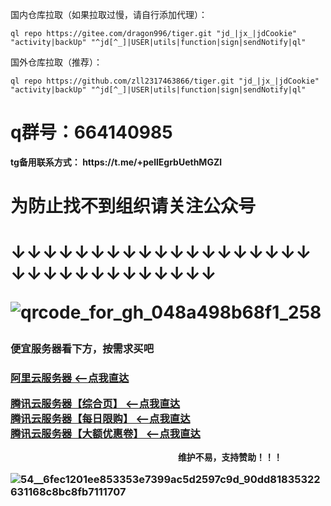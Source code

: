 国内仓库拉取（如果拉取过慢，请自行添加代理）：


```
ql repo https://gitee.com/dragon996/tiger.git "jd_|jx_|jdCookie" "activity|backUp" "^jd[^_]|USER|utils|function|sign|sendNotify|ql"

```

国外仓库拉取（推荐）：

```
ql repo https://github.com/zll2317463866/tiger.git "jd_|jx_|jdCookie" "activity|backUp" "^jd[^_]|USER|utils|function|sign|sendNotify|ql"
```





<h1>q群号：664140985</h1>
<B>tg备用联系方式：
https://t.me/+pellEgrbUethMGZl</B> 


<h1>为防止找不到组织请关注公众号<h1/>

↓↓↓↓↓↓↓↓↓↓↓↓↓↓↓↓↓↓↓↓↓↓↓↓↓↓↓↓↓↓↓↓

![qrcode_for_gh_048a498b68f1_258](https://user-images.githubusercontent.com/83000809/127257735-e6032090-d04c-413d-8094-22ab36b3caa1.jpg)

<h3>便宜服务器看下方，按需求买吧<h3/>

<a href = "https://www.aliyun.com/activity/daily/bestoffer?userCode=sdnzf2bx">阿里云服务器 <--点我直达</a>
  
<a href = "https://curl.qcloud.com/NmTXySQZ">腾讯云服务器【综合页】 <--点我直达</a><br/>
<a href = "https://curl.qcloud.com/cBNPXPYP">腾讯云服务器【每日限购】 <--点我直达</a><br/>
<a href = "https://curl.qcloud.com/xLhI9Yhc">腾讯云服务器【大额优惠卷】 <--点我直达</a>
  
                                    维护不易，支持赞助！！！
 ![54__6fec1201ee853353e7399ac5d2597c9d_90dd81835322631168c8bc8fb7111707](https://user-images.githubusercontent.com/83000809/126744495-21a4d77f-8a0d-4483-96a4-100c9dccdae2.png)




